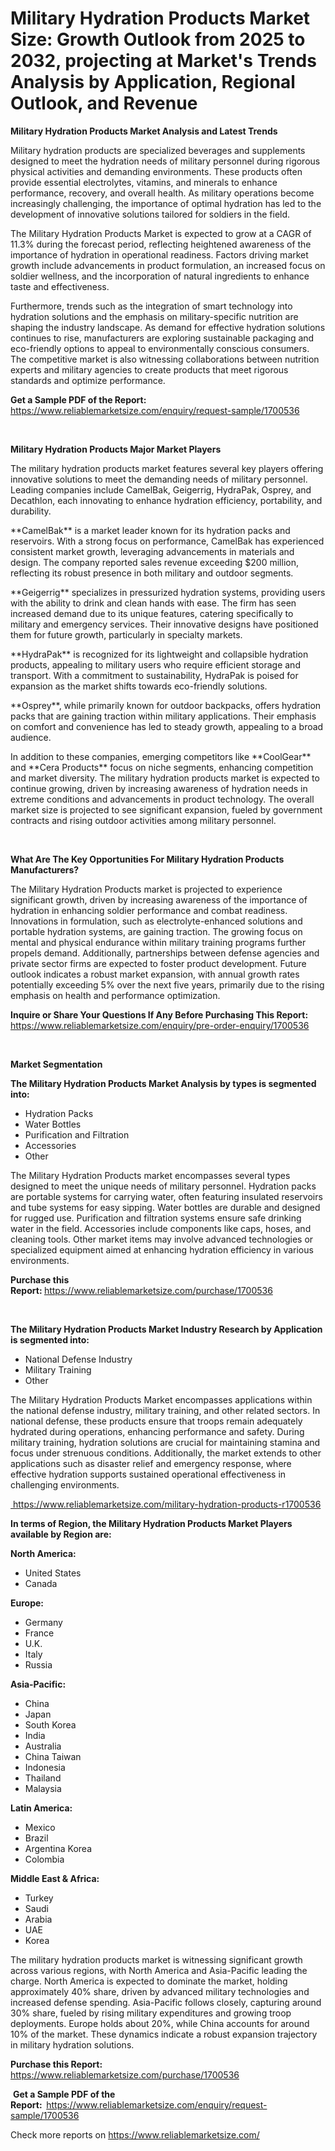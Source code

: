 <p><h1>Military Hydration Products Market Size: Growth Outlook from 2025 to 2032, projecting at Market's Trends Analysis by Application, Regional Outlook, and Revenue</h1></p><p><strong>Military Hydration Products Market Analysis and Latest Trends</strong></p>
<p><p>Military hydration products are specialized beverages and supplements designed to meet the hydration needs of military personnel during rigorous physical activities and demanding environments. These products often provide essential electrolytes, vitamins, and minerals to enhance performance, recovery, and overall health. As military operations become increasingly challenging, the importance of optimal hydration has led to the development of innovative solutions tailored for soldiers in the field.</p><p>The Military Hydration Products Market is expected to grow at a CAGR of 11.3% during the forecast period, reflecting heightened awareness of the importance of hydration in operational readiness. Factors driving market growth include advancements in product formulation, an increased focus on soldier wellness, and the incorporation of natural ingredients to enhance taste and effectiveness. </p><p>Furthermore, trends such as the integration of smart technology into hydration solutions and the emphasis on military-specific nutrition are shaping the industry landscape. As demand for effective hydration solutions continues to rise, manufacturers are exploring sustainable packaging and eco-friendly options to appeal to environmentally conscious consumers. The competitive market is also witnessing collaborations between nutrition experts and military agencies to create products that meet rigorous standards and optimize performance.</p></p>
<p><strong>Get a Sample PDF of the Report:&nbsp;</strong> <a href="https://www.reliablemarketsize.com/enquiry/request-sample/1700536?utm_campaign=3544&utm_medium=2&utm_source=Github&utm_content=ia&utm_term=27032025&utm_id=military-hydration-products">https://www.reliablemarketsize.com/enquiry/request-sample/1700536</a></p>
<p>&nbsp;</p>
<p><strong>Military Hydration Products Major Market Players</strong></p>
<p><p>The military hydration products market features several key players offering innovative solutions to meet the demanding needs of military personnel. Leading companies include CamelBak, Geigerrig, HydraPak, Osprey, and Decathlon, each innovating to enhance hydration efficiency, portability, and durability.</p><p>**CamelBak** is a market leader known for its hydration packs and reservoirs. With a strong focus on performance, CamelBak has experienced consistent market growth, leveraging advancements in materials and design. The company reported sales revenue exceeding $200 million, reflecting its robust presence in both military and outdoor segments.</p><p>**Geigerrig** specializes in pressurized hydration systems, providing users with the ability to drink and clean hands with ease. The firm has seen increased demand due to its unique features, catering specifically to military and emergency services. Their innovative designs have positioned them for future growth, particularly in specialty markets.</p><p>**HydraPak** is recognized for its lightweight and collapsible hydration products, appealing to military users who require efficient storage and transport. With a commitment to sustainability, HydraPak is poised for expansion as the market shifts towards eco-friendly solutions.</p><p>**Osprey**, while primarily known for outdoor backpacks, offers hydration packs that are gaining traction within military applications. Their emphasis on comfort and convenience has led to steady growth, appealing to a broad audience.</p><p>In addition to these companies, emerging competitors like **CoolGear** and **Cera Products** focus on niche segments, enhancing competition and market diversity. The military hydration products market is expected to continue growing, driven by increasing awareness of hydration needs in extreme conditions and advancements in product technology. The overall market size is projected to see significant expansion, fueled by government contracts and rising outdoor activities among military personnel.</p></p>
<p>&nbsp;</p>
<p><strong>What Are The Key Opportunities For Military Hydration Products Manufacturers?</strong></p>
<p><p>The Military Hydration Products market is projected to experience significant growth, driven by increasing awareness of the importance of hydration in enhancing soldier performance and combat readiness. Innovations in formulation, such as electrolyte-enhanced solutions and portable hydration systems, are gaining traction. The growing focus on mental and physical endurance within military training programs further propels demand. Additionally, partnerships between defense agencies and private sector firms are expected to foster product development. Future outlook indicates a robust market expansion, with annual growth rates potentially exceeding 5% over the next five years, primarily due to the rising emphasis on health and performance optimization.</p></p>
<p><strong>Inquire or Share Your Questions If Any Before Purchasing This Report:</strong> <a href="https://www.reliablemarketsize.com/enquiry/pre-order-enquiry/1700536?utm_campaign=3544&utm_medium=2&utm_source=Github&utm_content=ia&utm_term=27032025&utm_id=military-hydration-products">https://www.reliablemarketsize.com/enquiry/pre-order-enquiry/1700536</a></p>
<p>&nbsp;</p>
<p><strong>Market Segmentation</strong></p>
<p><strong>The Military Hydration Products Market Analysis by types is segmented into:</strong></p>
<p><ul><li>Hydration Packs</li><li>Water Bottles</li><li>Purification and Filtration</li><li>Accessories</li><li>Other</li></ul></p>
<p><p>The Military Hydration Products market encompasses several types designed to meet the unique needs of military personnel. Hydration packs are portable systems for carrying water, often featuring insulated reservoirs and tube systems for easy sipping. Water bottles are durable and designed for rugged use. Purification and filtration systems ensure safe drinking water in the field. Accessories include components like caps, hoses, and cleaning tools. Other market items may involve advanced technologies or specialized equipment aimed at enhancing hydration efficiency in various environments.</p></p>
<p><strong>Purchase this Report:&nbsp;</strong><a href="https://www.reliablemarketsize.com/purchase/1700536?utm_campaign=3544&utm_medium=2&utm_source=Github&utm_content=ia&utm_term=27032025&utm_id=military-hydration-products">https://www.reliablemarketsize.com/purchase/1700536</a></p>
<p>&nbsp;</p>
<p><strong>The Military Hydration Products Market Industry Research by Application is segmented into:</strong></p>
<p><ul><li>National Defense Industry</li><li>Military Training</li><li>Other</li></ul></p>
<p><p>The Military Hydration Products Market encompasses applications within the national defense industry, military training, and other related sectors. In national defense, these products ensure that troops remain adequately hydrated during operations, enhancing performance and safety. During military training, hydration solutions are crucial for maintaining stamina and focus under strenuous conditions. Additionally, the market extends to other applications such as disaster relief and emergency response, where effective hydration supports sustained operational effectiveness in challenging environments.</p></p>
<p><a href="https://www.reliablemarketsize.com/military-hydration-products-r1700536?utm_campaign=3544&utm_medium=2&utm_source=Github&utm_content=ia&utm_term=27032025&utm_id=military-hydration-products">&nbsp;https://www.reliablemarketsize.com/military-hydration-products-r1700536</a></p>
<p><strong>In terms of Region, the Military Hydration Products Market Players available by Region are:</strong></p>
<p>
    <p> <strong> North America: </strong>
        <ul>
            <li>United States</li>
            <li>Canada</li>
        </ul>
        </p> 
    <p> <strong> Europe: </strong>
        <ul>
            <li>Germany</li>
            <li>France</li>
            <li>U.K.</li>
            <li>Italy</li>
            <li>Russia</li>
        </ul>
        </p> 
    <p> <strong> Asia-Pacific: </strong>
        <ul>
            <li>China</li>
            <li>Japan</li>
            <li>South Korea</li>
            <li>India</li>
            <li>Australia</li>
            <li>China Taiwan</li>
            <li>Indonesia</li>
            <li>Thailand</li>
            <li>Malaysia</li>
        </ul>
        </p> 
    <p> <strong> Latin America: </strong>
        <ul>
            <li>Mexico</li>
            <li>Brazil</li>
            <li>Argentina Korea</li>
            <li>Colombia</li>
        </ul>
        </p> 
    <p> <strong> Middle East & Africa: </strong>
        <ul>
            <li>Turkey</li>
            <li>Saudi</li>
            <li>Arabia</li>
            <li>UAE</li>
            <li>Korea</li>
        </ul>
    </p>
    </p>
<p><p>The military hydration products market is witnessing significant growth across various regions, with North America and Asia-Pacific leading the charge. North America is expected to dominate the market, holding approximately 40% share, driven by advanced military technologies and increased defense spending. Asia-Pacific follows closely, capturing around 30% share, fueled by rising military expenditures and growing troop deployments. Europe holds about 20%, while China accounts for around 10% of the market. These dynamics indicate a robust expansion trajectory in military hydration solutions.</p></p>
<p><strong>Purchase this Report: </strong><a href="https://www.reliablemarketsize.com/purchase/1700536?utm_campaign=3544&utm_medium=2&utm_source=Github&utm_content=ia&utm_term=27032025&utm_id=military-hydration-products">https://www.reliablemarketsize.com/purchase/1700536</a></p>
<p>&nbsp;<strong>Get a Sample PDF of the Report:&nbsp;&nbsp;</strong><a href="https://www.reliablemarketsize.com/enquiry/request-sample/1700536?utm_campaign=3544&utm_medium=2&utm_source=Github&utm_content=ia&utm_term=27032025&utm_id=military-hydration-products">https://www.reliablemarketsize.com/enquiry/request-sample/1700536</a></p>
<p><strong></strong></p>
<p>Check more reports on <a href="https://www.reliablemarketsize.com/?utm_campaign=3544&utm_medium=2&utm_source=Github&utm_content=ia&utm_term=27032025&utm_id=military-hydration-products">https://www.reliablemarketsize.com/</a></p>